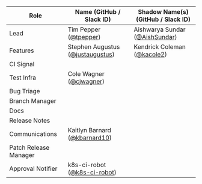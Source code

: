 | **Role** | **Name** (**GitHub / Slack ID**)  | **Shadow Name(s) (GitHub / Slack ID)** |
| ------ | ------ | ------ |
| Lead | Tim Pepper ([@tpepper](https://github.com/tpepper)) | Aishwarya Sundar ([@AishSundar](https://github.com/AishSundar)) |
| Features | Stephen Augustus ([@justaugustus](https://github.com/justaugustus)) | Kendrick Coleman ([@kacole2](https://github.com/kacole2)) |
| CI Signal |||
| Test Infra | Cole Wagner ([@cjwagner](https://github.com/cjwagner)) ||
| Bug Triage |||
| Branch Manager |||
| Docs |||
| Release Notes |||
| Communications | Kaitlyn Barnard ([@kbarnard10](https://github.com/kbarnard10)) ||
| Patch Release Manager |||
| Approval Notifier | k8s-ci-robot ([@k8s-ci-robot](https://github.com/k8s-ci-robot)) ||